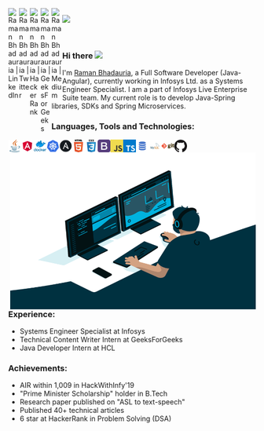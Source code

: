 
<a href="https://www.linkedin.com/in/257ramanrb/">
  <img align="left" alt="Raman Bhadauria | LinkedIn" width="22px" src="https://cdn.jsdelivr.net/npm/simple-icons@v3/icons/linkedin.svg" />
</a>
<a href="https://twitter.com/raman_rb7">
  <img align="left" alt="Raman Bhadauria | Twitter" width="22px" src="https://cdn.jsdelivr.net/npm/simple-icons@v3/icons/twitter.svg" />
</a>
<a href="https://www.hackerrank.com/raman_257">
  <img align="left" alt="Raman Bhadauria | HackerRank" width="22px" src="https://cdn.jsdelivr.net/npm/simple-icons@v3/icons/hackerrank.svg" />
</a>
<a href="https://auth.geeksforgeeks.org/user/raman_257/profile">
  <img align="left" alt="Raman Bhadauria | GeeksForGeeks" width="22px" src="https://cdn.jsdelivr.net/npm/simple-icons@v3/icons/geeksforgeeks.svg" />
</a>
<a href="https://medium.com/@257ramanrb">
  <img align="left" alt="Raman Bhadauria | Medium" width="22px" src="https://cdn.jsdelivr.net/npm/simple-icons@v3/icons/medium.svg" />
</a>

![](https://visitor-badge.glitch.me/badge?page_id=257ramanrb.257ramanrb)

<br>

### Hi there <img src="https://media.giphy.com/media/hvRJCLFzcasrR4ia7z/giphy.gif" width="25px">
I'm <a href="https://www.youtube.com/watch?v=lL_iJQhHQ84&t" target="_blank">Raman Bhadauria</a>, a Full Software Developer (Java-Angular), currently working in Infosys Ltd. as a Systems Engineer Specialist. I am a part of Infosys Live Enterprise Suite team. My current role is to develop Java-Spring libraries, SDKs and Spring Microservices. 


### Languages, Tools and Technologies:

<img align="left" alt="Java" width="26px" src="https://raw.githubusercontent.com/github/explore/80688e429a7d4ef2fca1e82350fe8e3517d3494d/topics/java/java.png" />
<img align="left" alt="Angular" width="26px" src="https://raw.githubusercontent.com/github/explore/80688e429a7d4ef2fca1e82350fe8e3517d3494d/topics/angular/angular.png" />
<img align="left" alt="Docker" width="26px" src="https://raw.githubusercontent.com/github/explore/80688e429a7d4ef2fca1e82350fe8e3517d3494d/topics/docker/docker.png" />
<img align="left" alt="Kubernetes" width="26px" src="https://raw.githubusercontent.com/github/explore/80688e429a7d4ef2fca1e82350fe8e3517d3494d/topics/kubernetes/kubernetes.png" />
<img align="left" alt="Ansible" width="26px" src="https://raw.githubusercontent.com/github/explore/80688e429a7d4ef2fca1e82350fe8e3517d3494d/topics/ansible/ansible.png" />
<img align="left" alt="HTML5" width="26px" src="https://raw.githubusercontent.com/github/explore/80688e429a7d4ef2fca1e82350fe8e3517d3494d/topics/html/html.png" />
<img align="left" alt="CSS3" width="26px" src="https://raw.githubusercontent.com/github/explore/80688e429a7d4ef2fca1e82350fe8e3517d3494d/topics/css/css.png" />
<img align="left" alt="Bootstrap" width="26px" src="https://raw.githubusercontent.com/github/explore/80688e429a7d4ef2fca1e82350fe8e3517d3494d/topics/bootstrap/bootstrap.png" />
<img align="left" alt="JavaScript" width="26px" src="https://raw.githubusercontent.com/github/explore/80688e429a7d4ef2fca1e82350fe8e3517d3494d/topics/javascript/javascript.png" />
<img align="left" alt="TypeScript" width="26px" src="https://raw.githubusercontent.com/github/explore/80688e429a7d4ef2fca1e82350fe8e3517d3494d/topics/typescript/typescript.png" />
<img align="left" alt="SQL" width="26px" src="https://raw.githubusercontent.com/github/explore/80688e429a7d4ef2fca1e82350fe8e3517d3494d/topics/sql/sql.png" />
<img align="left" alt="MySQL" width="26px" src="https://raw.githubusercontent.com/github/explore/80688e429a7d4ef2fca1e82350fe8e3517d3494d/topics/mysql/mysql.png" />
<img align="left" alt="Git" width="26px" src="https://raw.githubusercontent.com/github/explore/80688e429a7d4ef2fca1e82350fe8e3517d3494d/topics/git/git.png" />
<img align="left" alt="GitHub" width="26px" src="https://raw.githubusercontent.com/github/explore/78df643247d429f6cc873026c0622819ad797942/topics/github/github.png" />
<br />

<img align="right" alt="Code GIF" src="https://github.com/257ramanrb/257ramanrb/blob/master/code.gif?raw=true" width="500" height="320" />

### Experience:
- Systems Engineer Specialist at Infosys
- Technical Content Writer Intern at GeeksForGeeks
- Java Developer Intern at HCL

### Achievements:
- AIR within 1,009 in HackWithInfy'19
- "Prime Minister Scholarship" holder in B.Tech
- Research paper published on "ASL to text-speech"
- Published 40+ technical articles
- 6 star at HackerRank in Problem Solving (DSA)

<br/>

<!--
**257ramanrb/257ramanrb** is a ✨ _special_ ✨ repository because its `README.md` (this file) appears on your GitHub profile.

Here are some ideas to get you started:

- 🔭 I’m currently working on ...
- 🌱 I’m currently learning ...
- 👯 I’m looking to collaborate on ...
- 🤔 I’m looking for help with ...
- 💬 Ask me about ...
- 📫 How to reach me: ...
- 😄 Pronouns: ...
- ⚡ Fun fact: ...
-->
